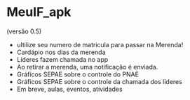 # MeuIF_apk

(versão 0.5)

* ultilize seu numero de matricula para passar na Merenda!
* Cardápio nos dias da merenda
* Líderes fazem chamada no app
* Ao retirar a merenda, uma notificação é enviada.
* Gráficos SEPAE sobre o controle do PNAE
* Gráficos SEPAE sobre o controle da chamada dos líderes
* Em breve, aulas, eventos, atividades
